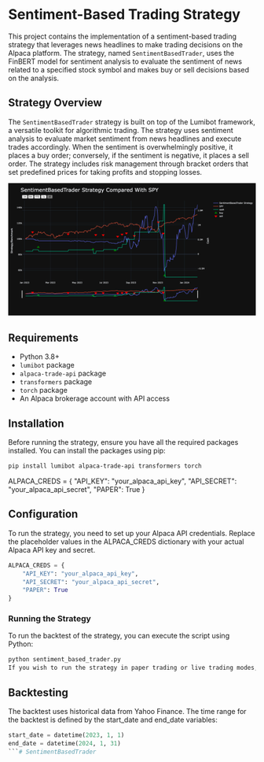 # Sentiment-Based Trading Strategy

This project contains the implementation of a sentiment-based trading strategy that leverages news headlines to make trading decisions on the Alpaca platform. The strategy, named `SentimentBasedTrader`, uses the FinBERT model for sentiment analysis to evaluate the sentiment of news related to a specified stock symbol and makes buy or sell decisions based on the analysis.

## Strategy Overview

The `SentimentBasedTrader` strategy is built on top of the Lumibot framework, a versatile toolkit for algorithmic trading. The strategy uses sentiment analysis to evaluate market sentiment from news headlines and execute trades accordingly. When the sentiment is overwhelmingly positive, it places a buy order; conversely, if the sentiment is negative, it places a sell order. The strategy includes risk management through bracket orders that set predefined prices for taking profits and stopping losses.

![Strategy Performance Chart](newplot.png)
## Requirements

- Python 3.8+
- `lumibot` package
- `alpaca-trade-api` package
- `transformers` package
- `torch` package
- An Alpaca brokerage account with API access

## Installation

Before running the strategy, ensure you have all the required packages installed. You can install the packages using pip:

```bash
pip install lumibot alpaca-trade-api transformers torch
```
ALPACA_CREDS = {
    "API_KEY": "your_alpaca_api_key",
    "API_SECRET": "your_alpaca_api_secret",
    "PAPER": True
}

## Configuration

To run the strategy, you need to set up your Alpaca API credentials. Replace the placeholder values in the ALPACA_CREDS dictionary with your actual Alpaca API key and secret.

```python
ALPACA_CREDS = {
    "API_KEY": "your_alpaca_api_key",
    "API_SECRET": "your_alpaca_api_secret",
    "PAPER": True
}
```
### Running the Strategy

To run the backtest of the strategy, you can execute the script using Python:

```bash
python sentiment_based_trader.py
If you wish to run the strategy in paper trading or live trading modes, uncomment the lines at the bottom of the script and make sure your Alpaca account is configured accordingly.
```

## Backtesting

The backtest uses historical data from Yahoo Finance. The time range for the backtest is defined by the start_date and end_date variables:

```python
start_date = datetime(2023, 1, 1)
end_date = datetime(2024, 1, 31)
```# SentimentBasedTrader
